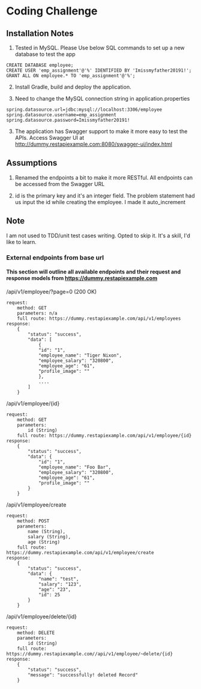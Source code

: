 # Coding Challenge

## Installation Notes
1. Tested in MySQL. Please Use below SQL commands to set up a new database to test the app

```
CREATE DATABASE employee;
CREATE USER 'emp_assignment'@'%' IDENTIFIED BY 'Imissmyfather20191!'; 
GRANT ALL ON employee.* TO 'emp_assignment'@'%'; 
```
2. Install Gradle, build and deploy the application. 

3. Need to change the MySQL connection string in application.properties

```
spring.datasource.url=jdbc:mysql://localhost:3306/employee
spring.datasource.username=emp_assignment
spring.datasource.password=Imissmyfather20191!
```

3. The application has Swagger support to make it more easy to test the APIs. Access Swagger UI at http://dummy.restapiexample.com:8080/swagger-ui/index.html




## Assumptions
1. Renamed the endpoints a bit to make it more RESTful. All endpoints can be accessed from the Swagger URL

2. id is the primary key and it's an integer field. The problem statement had us input the id while creating the employee. I made it auto_increment

    
## Note
I am not used to TDD/unit test cases writing. Opted to skip it. It's a skill, I'd like to learn.



### External endpoints from base url
#### This section will outline all available endpoints and their request and response models from https://dummy.restapiexample.com
/api/v1/employee/?page=0 (200 OK)

    request:
        method: GET
        parameters: n/a
        full route: https://dummy.restapiexample.com/api/v1/employees
    response:
        {
            "status": "success",
            "data": [
                {
                "id": "1",
                "employee_name": "Tiger Nixon",
                "employee_salary": "320800",
                "employee_age": "61",
                "profile_image": ""
                },
                ....
            ]
        }

/api/v1/employee/{id}

    request:
        method: GET
        parameters: 
            id (String)
        full route: https://dummy.restapiexample.com/api/v1/employee/{id}
    response: 
        {
            "status": "success",
            "data": {
                "id": "1",
                "employee_name": "Foo Bar",
                "employee_salary": "320800",
                "employee_age": "61",
                "profile_image": ""
            }
        }

/api/v1/employee/create

    request:
        method: POST
        parameters: 
            name (String),
            salary (String),
            age (String)
        full route: https://dummy.restapiexample.com/api/v1/employee/create
    response:
        {
            "status": "success",
            "data": {
                "name": "test",
                "salary": "123",
                "age": "23",
                "id": 25
            }
        }

/api/v1/employee/delete/{id}

    request:
        method: DELETE
        parameters:
            id (String)
        full route: https://dummy.restapiexample.com//api/v1/employee/~delete/{id}
    response:
        {
            "status": "success",
            "message": "successfully! deleted Record"
        }